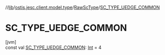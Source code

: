 //[lib](../../../index.md)/[ostis.jesc.client.model.type](../index.md)/[RawScType](index.md)/[SC_TYPE_UEDGE_COMMON](-s-c_-t-y-p-e_-u-e-d-g-e_-c-o-m-m-o-n.md)

# SC_TYPE_UEDGE_COMMON

[jvm]\
const val [SC_TYPE_UEDGE_COMMON](-s-c_-t-y-p-e_-u-e-d-g-e_-c-o-m-m-o-n.md): [Int](https://kotlinlang.org/api/latest/jvm/stdlib/kotlin/-int/index.html) = 4
